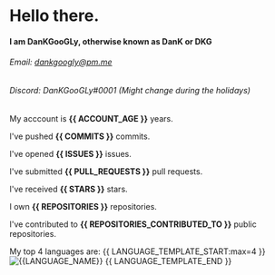 # Hello there.
#### I am DanKGooGLy, otherwise known as DanK or DKG
###### Email: [dankgoogly@pm.me](mailto:dankgoogly@pm.me)
###### Discord: DanKGooGLy#0001 (Might change during the holidays)

My acccount is **{{ ACCOUNT_AGE }}** years.

I've pushed **{{ COMMITS }}** commits.

I've opened **{{ ISSUES }}** issues.

I've submitted **{{ PULL_REQUESTS }}** pull requests.

I've received **{{ STARS }}** stars.

I own **{{ REPOSITORIES }}** repositories.

I've contributed to **{{ REPOSITORIES_CONTRIBUTED_TO }}** public repositories.

My top 4 languages are:
{{ LANGUAGE_TEMPLATE_START:max=4 }}
![{{LANGUAGE_NAME}}](https://img.shields.io/static/v1?style=flat-square&label=%E2%A0%80&color=555&labelColor={{LANGUAGE_COLOR:uri}}&message={{LANGUAGE_NAME:uri}}%EF%B8%B1{{LANGUAGE_PERCENT:uri}}%25)
{{ LANGUAGE_TEMPLATE_END }}
